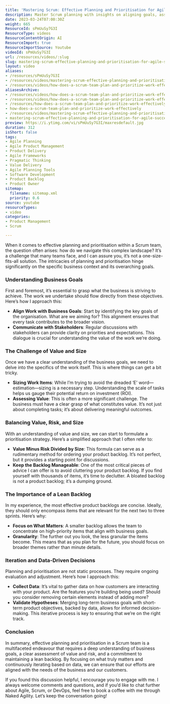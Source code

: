 ```yaml
---
title: 'Mastering Scrum: Effective Planning and Prioritisation for Agile Success'
description: Master Scrum planning with insights on aligning goals, assessing value, and maintaining a lean backlog. Discover strategies for effective prioritisation today!
date: 2023-03-24T07:00:30Z
weight: 665
ResourceId: sPmUuSy7G3I
ResourceType: videos
ResourceContentOrigin: AI
ResourceImport: true
ResourceImportSource: Youtube
videoId: sPmUuSy7G3I
url: /resources/videos/:slug
slug: mastering-scrum-effective-planning-and-prioritisation-for-agile-success
layout: video
aliases:
- /resources/sPmUuSy7G3I
- /resources/videos/mastering-scrum-effective-planning-and-prioritisation-for-agile-success
- /resources/videos/how-does-a-scrum-team-plan-and-prioritize-work-effectively
aliasesArchive:
- /resources/videos/how-does-a-scrum-team-plan-and-prioritize-work-effectively
- /resources/videos/how-does-a-scrum-team-plan-and-prioritize-work-effectively-
- /resources/how-does-a-scrum-team-plan-and-prioritize-work-effectively-
- how-does-a-scrum-team-plan-and-prioritize-work-effectively
- /resources/videos/mastering-scrum-effective-planning-and-prioritisation-for-agile-success
- mastering-scrum-effective-planning-and-prioritisation-for-agile-success
preview: https://i.ytimg.com/vi/sPmUuSy7G3I/maxresdefault.jpg
duration: 312
isShort: false
tags:
- Agile Planning
- Agile Product Management
- Product Delivery
- Agile Frameworks
- Pragmatic Thinking
- Value Delivery
- Agile Planning Tools
- Software Development
- Product Backlog
- Product Owner
sitemap:
  filename: sitemap.xml
  priority: 0.6
source: youtube
resourceTypes:
- video
categories:
- Product Management
- Scrum

---
```

When it comes to effective planning and prioritisation within a Scrum team, the question often arises: how do we navigate this complex landscape? It’s a challenge that many teams face, and I can assure you, it’s not a one-size-fits-all solution. The intricacies of planning and prioritisation hinge significantly on the specific business context and its overarching goals.

### Understanding Business Goals

First and foremost, it’s essential to grasp what the business is striving to achieve. The work we undertake should flow directly from these objectives. Here’s how I approach this:

- **Align Work with Business Goals**: Start by identifying the key goals of the organisation. What are we aiming for? This alignment ensures that every task contributes to the broader vision.
- **Communicate with Stakeholders**: Regular discussions with stakeholders can provide clarity on priorities and expectations. This dialogue is crucial for understanding the value of the work we’re doing.

### The Challenge of Value and Size

Once we have a clear understanding of the business goals, we need to delve into the specifics of the work itself. This is where things can get a bit tricky. 

- **Sizing Work Items**: While I’m trying to avoid the dreaded ‘E’ word—estimation—sizing is a necessary step. Understanding the scale of tasks helps us gauge their potential return on investment (ROI).
- **Assessing Value**: This is often a more significant challenge. The business must have a clear grasp of what constitutes value. It’s not just about completing tasks; it’s about delivering meaningful outcomes.

### Balancing Value, Risk, and Size

With an understanding of value and size, we can start to formulate a prioritisation strategy. Here’s a simplified approach that I often refer to:

- **Value Minus Risk Divided by Size**: This formula can serve as a rudimentary method for ordering your product backlog. It’s not perfect, but it provides a starting point for discussions.
- **Keep the Backlog Manageable**: One of the most critical pieces of advice I can offer is to avoid cluttering your product backlog. If you find yourself with thousands of items, it’s time to declutter. A bloated backlog is not a product backlog; it’s a dumping ground.

### The Importance of a Lean Backlog

In my experience, the most effective product backlogs are concise. Ideally, they should only encompass items that are relevant for the next two to three sprints. Here’s why:

- **Focus on What Matters**: A smaller backlog allows the team to concentrate on high-priority items that align with business goals.
- **Granularity**: The further out you look, the less granular the items become. This means that as you plan for the future, you should focus on broader themes rather than minute details.

### Iteration and Data-Driven Decisions

Planning and prioritisation are not static processes. They require ongoing evaluation and adjustment. Here’s how I approach this:

- **Collect Data**: It’s vital to gather data on how customers are interacting with your product. Are the features you’re building being used? Should you consider removing certain elements instead of adding more?
- **Validate Hypotheses**: Merging long-term business goals with short-term product objectives, backed by data, allows for informed decision-making. This iterative process is key to ensuring that we’re on the right track.

### Conclusion

In summary, effective planning and prioritisation in a Scrum team is a multifaceted endeavour that requires a deep understanding of business goals, a clear assessment of value and risk, and a commitment to maintaining a lean backlog. By focusing on what truly matters and continuously iterating based on data, we can ensure that our efforts are aligned with the needs of the business and our customers.

If you found this discussion helpful, I encourage you to engage with me. I always welcome comments and questions, and if you’d like to chat further about Agile, Scrum, or DevOps, feel free to book a coffee with me through Naked Agility. Let’s keep the conversation going!
